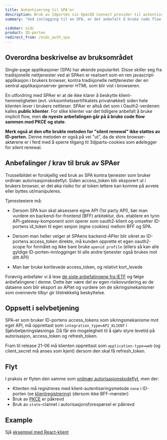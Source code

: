 ```yaml
---
title: Autentisering til SPA'er
description: Bruk av Idporten sin OpenID Connect provider til autentisering til Single  Page Applikasjoner
summary: "Ved innlogging til en SPA, er det anbefalt å bruke code flow med PKCE og state"

sidebar: oidc
product: ID-porten
redirect_from: /oidc_auth_spa
---
```


## Overordna beskrivelse av bruksområdet

Single-page applikasjoner (SPA) har økende popularitet. Disse skiller seg fra tradisjonelle nettjenester ved at SPAen er realisert som en ren javascript-applikasjon i brukers browser, kontra tradisjonelle nettjtenester der en sentral applikasjonserver generer HTML som blir vist i browseren.

En utfordring med SPAer er at de ikke klarer å beskytte klient-hemmeligheten (evt. virksomhetssertifikatets privatnøkkel) siden hele klienten lever i brukers nettleser. SPAer er altså det som i Oauth2-verdenen kalles **public klienter**. For slike klienter var det tidligere anbefalt å bruke implicit flow, men **de nyeste anbefalingen går på å bruke code flow sammen med PKCE og state**.

**Merk også at den ofte brukte metoden for "silent renewal" ikke støttes av ID-porten.**  Denne metoden er også på vei "ut", da de store browser-aktørene er i ferd med å sperre tilgang til 3djparts-cookies som ødelegger for silent renewal.


## Anbefalinger / krav til bruk av SPAer

Trusselbildet er forskjellig ved bruk av SPA  kontra tjenester som bruker ordinær autorisasjonskodeflyt.  Siden access_token blir eksporert ut i brukers browser, er det øka risiko for at token lettere kan komme på avveie eller byttes ut/manipuleres.

Tjenesteeiere må:

 * Dersom SPA kun skal aksessere egne API (1st party API), bør man vurdere en backend-for-frontend (BFF) arkitektur, dvs. etablere en tynn API-gateway-komponent som operer som oauth2-klient og omsetter ID-portens id_token til egen sesjon (egne cookies) mellom BFF og SPA.

 * Dersom man heller velger at SPAens backend-APIer blir sikret av ID-portens access_token direkte, må kunden opprette et egen oauth2-scope for formålet og ikke bare bruke `openid profile` (ellers så kan alle gyldige ID-porten-innlogginger til alle andre tjenester også brukes mot ditt API)

 * Man bør bruke kortlevede access_token,  og relativt kort_levede



Forøvrig anbefaler vi å lese [de siste anbefalingene fra IETF](https://tools.ietf.org/html/draft-ietf-oauth-browser-based-apps-07) og følge anbefalingene i denne.  Dette bør være del av egen risikovurdering av de dataene som blir eksport av APIet og vurdere om de sikringsmekanismer som ovennevte tilbyr gir tilstrekkelig beskyttelse.

## Oppsett i selvbetjening

SPA-er som bruker ID-portens access_tokens som sikringsmekanisme mot eget API, må opprettast som `integration_type=API_KLIENT` i Sjølvbetjeningsløsninga.  Då får ein mogelegheit til å sjølv styre levetid på autorisasjon, access_token og refresh_token.

Fram til release 21-06 må klienten opprettast som `application-type=web` (og client_secret må anses som kjent) dersom den skal få refresh_token.


## Flyt

I praksis er flyten den samme som [ordinær autorisasjonskodeflyt]({{site.baseurl}}/docs/ID-porten/oidc/oidc_auth_codeflow), men der:

- Klienten må registreres med klient-autentiseringsmetode `none`  i ID-porten (se [klientregistrering]({{site.baseurl}}/docs/ID-porten/oidc/oidc_func_clientreg)) (dersom ikke BFF-mønster)
- Bruk av [PKCE]({{site.baseurl}}/docs/ID-porten/oidc/oidc_func_pkce) er påkrevd
- Bruk av `state`-claimet i autorisasjonsforespørsel er påkrevd

## Example

Sjå [eksempel med React-klient]({{site.baseurl}}/docs/ID-porten/oidc/oidc_sample_react)

